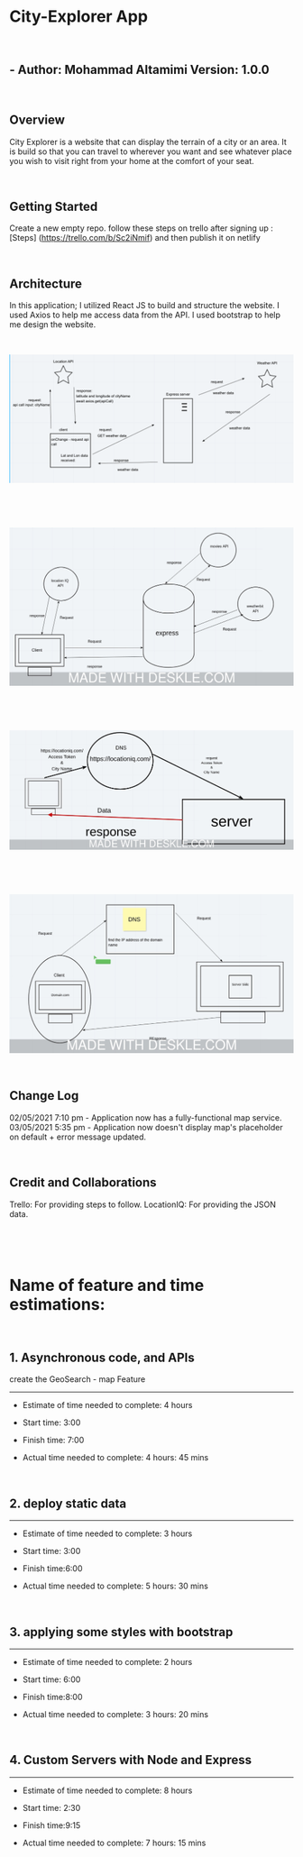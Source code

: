 # City-Explorer App 

<p>&nbsp;</p>

## - Author: Mohammad Altamimi Version: 1.0.0

<p>&nbsp;</p>

## Overview
City Explorer is a website that can display the terrain of a city or an area. It is build so that you can travel to wherever you want and see whatever place you wish to visit right from your home at the comfort of your seat.

<p>&nbsp;</p>

## Getting Started
Create a new empty repo.
follow these steps on trello after signing up : [Steps] (https://trello.com/b/Sc2iNmif)
and then publish it on netlify
<p>&nbsp;</p>

## Architecture
In this application; I utilized React JS to build and structure the website. I used Axios to help me access data from the API. I used bootstrap to help me design the website.


<p>&nbsp;</p>

![fourth image](./assets/diagram.png)

<p>&nbsp;</p>

<p>&nbsp;</p>

![third image](./assets/abeer.jpeg)

<p>&nbsp;</p>


<p>&nbsp;</p>

![second image](./assets/location-iq.jpeg)

<p>&nbsp;</p>

<p>&nbsp;</p>

![first image](./assets/screenshot.jpeg)

<p>&nbsp;</p>

## Change Log
02/05/2021 7:10 pm - Application now has a fully-functional map service. 03/05/2021 5:35 pm - Application now doesn't display map's placeholder on default + error message updated.

<p>&nbsp;</p>


## Credit and Collaborations
Trello: For providing steps to follow.
LocationIQ: For providing the JSON data.

<p>&nbsp;</p>
<p>&nbsp;</p>

# Name of feature and time estimations:

<p>&nbsp;</p>


## 1. Asynchronous code, and APIs
create the GeoSearch - map Feature

---
- Estimate of time needed to complete: 4 hours

- Start time: 3:00

- Finish time: 7:00

- Actual time needed to complete: 4 hours: 45 mins

<p>&nbsp;</p>


## 2. deploy static data
---

- Estimate of time needed to complete: 3 hours

- Start time: 3:00

- Finish time:6:00

- Actual time needed to complete: 5 hours: 30 mins

<p>&nbsp;</p>

## 3. applying some styles with bootstrap
---

- Estimate of time needed to complete: 2 hours

- Start time: 6:00

- Finish time:8:00

- Actual time needed to complete: 3 hours: 20 mins

<p>&nbsp;</p>

## 4. Custom Servers with Node and Express
---

- Estimate of time needed to complete: 8 hours

- Start time: 2:30

- Finish time:9:15

- Actual time needed to complete: 7 hours: 15 mins






<!-- # Getting Started with Create React App

This project was bootstrapped with [Create React App](https://github.com/facebook/create-react-app).

## Available Scripts

In the project directory, you can run:

### `npm start`

Runs the app in the development mode.\
Open [http://localhost:3000](http://localhost:3000) to view it in the browser.

The page will reload if you make edits.\
You will also see any lint errors in the console.

### `npm test`

Launches the test runner in the interactive watch mode.\
See the section about [running tests](https://facebook.github.io/create-react-app/docs/running-tests) for more information.

### `npm run build`

Builds the app for production to the `build` folder.\
It correctly bundles React in production mode and optimizes the build for the best performance.

The build is minified and the filenames include the hashes.\
Your app is ready to be deployed!

See the section about [deployment](https://facebook.github.io/create-react-app/docs/deployment) for more information.

### `npm run eject`

**Note: this is a one-way operation. Once you `eject`, you can’t go back!**

If you aren’t satisfied with the build tool and configuration choices, you can `eject` at any time. This command will remove the single build dependency from your project.

Instead, it will copy all the configuration files and the transitive dependencies (webpack, Babel, ESLint, etc) right into your project so you have full control over them. All of the commands except `eject` will still work, but they will point to the copied scripts so you can tweak them. At this point you’re on your own.

You don’t have to ever use `eject`. The curated feature set is suitable for small and middle deployments, and you shouldn’t feel obligated to use this feature. However we understand that this tool wouldn’t be useful if you couldn’t customize it when you are ready for it.

## Learn More

You can learn more in the [Create React App documentation](https://facebook.github.io/create-react-app/docs/getting-started).

To learn React, check out the [React documentation](https://reactjs.org/).

### Code Splitting

This section has moved here: [https://facebook.github.io/create-react-app/docs/code-splitting](https://facebook.github.io/create-react-app/docs/code-splitting)

### Analyzing the Bundle Size

This section has moved here: [https://facebook.github.io/create-react-app/docs/analyzing-the-bundle-size](https://facebook.github.io/create-react-app/docs/analyzing-the-bundle-size)

### Making a Progressive Web App

This section has moved here: [https://facebook.github.io/create-react-app/docs/making-a-progressive-web-app](https://facebook.github.io/create-react-app/docs/making-a-progressive-web-app)

### Advanced Configuration

This section has moved here: [https://facebook.github.io/create-react-app/docs/advanced-configuration](https://facebook.github.io/create-react-app/docs/advanced-configuration)

### Deployment

This section has moved here: [https://facebook.github.io/create-react-app/docs/deployment](https://facebook.github.io/create-react-app/docs/deployment)

### `npm run build` fails to minify

This section has moved here: [https://facebook.github.io/create-react-app/docs/troubleshooting#npm-run-build-fails-to-minify](https://facebook.github.io/create-react-app/docs/troubleshooting#npm-run-build-fails-to-minify) -->

